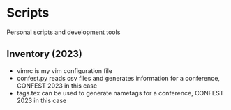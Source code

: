 # Scripts

Personal scripts and development tools

## Inventory (2023)
* vimrc is my vim configuration file
* confest.py reads csv files and generates information for a conference,
  CONFEST 2023 in this case
* tags.tex can be used to generate nametags for a conference, CONFEST 2023 in
  this case
